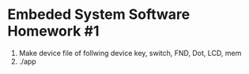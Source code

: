 # Embeded System Software Homework #1

1. Make device file of follwing device
	key, switch, FND, Dot, LCD, mem
2. ./app
